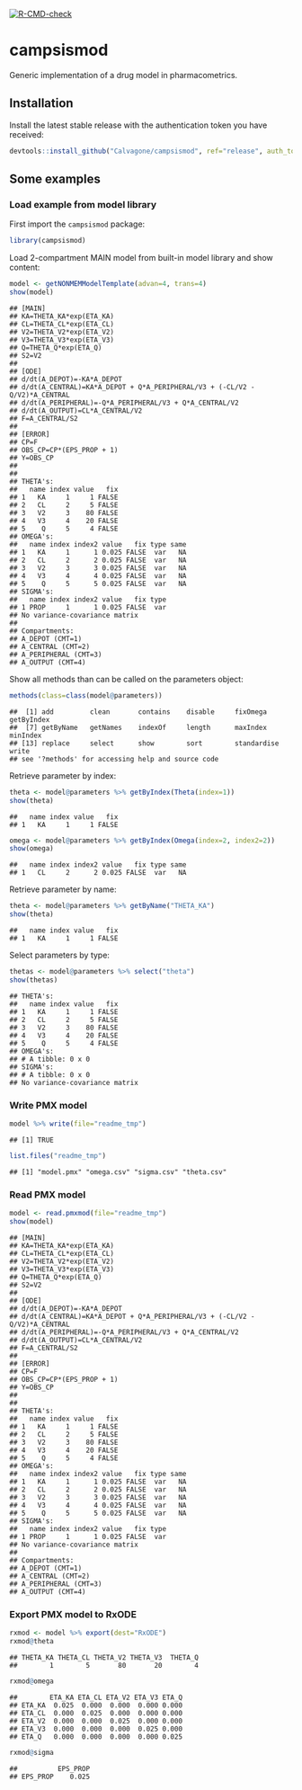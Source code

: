 
<!-- badges: start -->

[![R-CMD-check](https://github.com/Calvagone/campsismod/workflows/R-CMD-check/badge.svg)](https://github.com/Calvagone/campsismod/actions)
<!-- badges: end -->

# campsismod

Generic implementation of a drug model in pharmacometrics.

## Installation

Install the latest stable release with the authentication token you have
received:

``` r
devtools::install_github("Calvagone/campsismod", ref="release", auth_token="AUTH_TOKEN", force=TRUE)
```

## Some examples

### Load example from model library

First import the `campsismod` package:

``` r
library(campsismod)
```

Load 2-compartment MAIN model from built-in model library and show
content:

``` r
model <- getNONMEMModelTemplate(advan=4, trans=4)
show(model)
```

    ## [MAIN]
    ## KA=THETA_KA*exp(ETA_KA)
    ## CL=THETA_CL*exp(ETA_CL)
    ## V2=THETA_V2*exp(ETA_V2)
    ## V3=THETA_V3*exp(ETA_V3)
    ## Q=THETA_Q*exp(ETA_Q)
    ## S2=V2
    ## 
    ## [ODE]
    ## d/dt(A_DEPOT)=-KA*A_DEPOT
    ## d/dt(A_CENTRAL)=KA*A_DEPOT + Q*A_PERIPHERAL/V3 + (-CL/V2 - Q/V2)*A_CENTRAL
    ## d/dt(A_PERIPHERAL)=-Q*A_PERIPHERAL/V3 + Q*A_CENTRAL/V2
    ## d/dt(A_OUTPUT)=CL*A_CENTRAL/V2
    ## F=A_CENTRAL/S2
    ## 
    ## [ERROR]
    ## CP=F
    ## OBS_CP=CP*(EPS_PROP + 1)
    ## Y=OBS_CP
    ## 
    ## 
    ## THETA's:
    ##   name index value   fix
    ## 1   KA     1     1 FALSE
    ## 2   CL     2     5 FALSE
    ## 3   V2     3    80 FALSE
    ## 4   V3     4    20 FALSE
    ## 5    Q     5     4 FALSE
    ## OMEGA's:
    ##   name index index2 value   fix type same
    ## 1   KA     1      1 0.025 FALSE  var   NA
    ## 2   CL     2      2 0.025 FALSE  var   NA
    ## 3   V2     3      3 0.025 FALSE  var   NA
    ## 4   V3     4      4 0.025 FALSE  var   NA
    ## 5    Q     5      5 0.025 FALSE  var   NA
    ## SIGMA's:
    ##   name index index2 value   fix type
    ## 1 PROP     1      1 0.025 FALSE  var
    ## No variance-covariance matrix
    ## 
    ## Compartments:
    ## A_DEPOT (CMT=1)
    ## A_CENTRAL (CMT=2)
    ## A_PERIPHERAL (CMT=3)
    ## A_OUTPUT (CMT=4)

Show all methods than can be called on the parameters object:

``` r
methods(class=class(model@parameters))
```

    ##  [1] add         clean       contains    disable     fixOmega    getByIndex 
    ##  [7] getByName   getNames    indexOf     length      maxIndex    minIndex   
    ## [13] replace     select      show        sort        standardise write      
    ## see '?methods' for accessing help and source code

Retrieve parameter by index:

``` r
theta <- model@parameters %>% getByIndex(Theta(index=1))
show(theta)
```

    ##   name index value   fix
    ## 1   KA     1     1 FALSE

``` r
omega <- model@parameters %>% getByIndex(Omega(index=2, index2=2))
show(omega)
```

    ##   name index index2 value   fix type same
    ## 1   CL     2      2 0.025 FALSE  var   NA

Retrieve parameter by name:

``` r
theta <- model@parameters %>% getByName("THETA_KA")
show(theta)
```

    ##   name index value   fix
    ## 1   KA     1     1 FALSE

Select parameters by type:

``` r
thetas <- model@parameters %>% select("theta")
show(thetas)
```

    ## THETA's:
    ##   name index value   fix
    ## 1   KA     1     1 FALSE
    ## 2   CL     2     5 FALSE
    ## 3   V2     3    80 FALSE
    ## 4   V3     4    20 FALSE
    ## 5    Q     5     4 FALSE
    ## OMEGA's:
    ## # A tibble: 0 x 0
    ## SIGMA's:
    ## # A tibble: 0 x 0
    ## No variance-covariance matrix

### Write PMX model

``` r
model %>% write(file="readme_tmp")
```

    ## [1] TRUE

``` r
list.files("readme_tmp")
```

    ## [1] "model.pmx" "omega.csv" "sigma.csv" "theta.csv"

### Read PMX model

``` r
model <- read.pmxmod(file="readme_tmp")
show(model)
```

    ## [MAIN]
    ## KA=THETA_KA*exp(ETA_KA)
    ## CL=THETA_CL*exp(ETA_CL)
    ## V2=THETA_V2*exp(ETA_V2)
    ## V3=THETA_V3*exp(ETA_V3)
    ## Q=THETA_Q*exp(ETA_Q)
    ## S2=V2
    ## 
    ## [ODE]
    ## d/dt(A_DEPOT)=-KA*A_DEPOT
    ## d/dt(A_CENTRAL)=KA*A_DEPOT + Q*A_PERIPHERAL/V3 + (-CL/V2 - Q/V2)*A_CENTRAL
    ## d/dt(A_PERIPHERAL)=-Q*A_PERIPHERAL/V3 + Q*A_CENTRAL/V2
    ## d/dt(A_OUTPUT)=CL*A_CENTRAL/V2
    ## F=A_CENTRAL/S2
    ## 
    ## [ERROR]
    ## CP=F
    ## OBS_CP=CP*(EPS_PROP + 1)
    ## Y=OBS_CP
    ## 
    ## 
    ## THETA's:
    ##   name index value   fix
    ## 1   KA     1     1 FALSE
    ## 2   CL     2     5 FALSE
    ## 3   V2     3    80 FALSE
    ## 4   V3     4    20 FALSE
    ## 5    Q     5     4 FALSE
    ## OMEGA's:
    ##   name index index2 value   fix type same
    ## 1   KA     1      1 0.025 FALSE  var   NA
    ## 2   CL     2      2 0.025 FALSE  var   NA
    ## 3   V2     3      3 0.025 FALSE  var   NA
    ## 4   V3     4      4 0.025 FALSE  var   NA
    ## 5    Q     5      5 0.025 FALSE  var   NA
    ## SIGMA's:
    ##   name index index2 value   fix type
    ## 1 PROP     1      1 0.025 FALSE  var
    ## No variance-covariance matrix
    ## 
    ## Compartments:
    ## A_DEPOT (CMT=1)
    ## A_CENTRAL (CMT=2)
    ## A_PERIPHERAL (CMT=3)
    ## A_OUTPUT (CMT=4)

### Export PMX model to RxODE

``` r
rxmod <- model %>% export(dest="RxODE")
rxmod@theta
```

    ## THETA_KA THETA_CL THETA_V2 THETA_V3  THETA_Q 
    ##        1        5       80       20        4

``` r
rxmod@omega
```

    ##        ETA_KA ETA_CL ETA_V2 ETA_V3 ETA_Q
    ## ETA_KA  0.025  0.000  0.000  0.000 0.000
    ## ETA_CL  0.000  0.025  0.000  0.000 0.000
    ## ETA_V2  0.000  0.000  0.025  0.000 0.000
    ## ETA_V3  0.000  0.000  0.000  0.025 0.000
    ## ETA_Q   0.000  0.000  0.000  0.000 0.025

``` r
rxmod@sigma
```

    ##          EPS_PROP
    ## EPS_PROP    0.025
